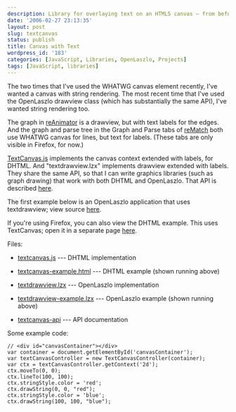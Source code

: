```yaml
---
description: Library for overlaying text on an HTML5 canvas — from before canvas had drawText
date: '2006-02-27 23:13:35'
layout: post
slug: textcanvas
status: publish
title: Canvas with Text
wordpress_id: '183'
categories: [JavaScript, Libraries, OpenLaszlo, Projects]
tags: [JavaScript, libraries]
---
```


The two times that I've used the WHATWG canvas element recently, I've wanted a canvas with string rendering.  The most recent time that I've used the OpenLaszlo drawview class (which has substantially the same API), I've wanted string rendering too.

<!-- more -->

The graph in [reAnimator](/tools/reanimator) is a drawview, but with text labels for the edges.  And the graph and parse tree in the Graph and Parse tabs of [reMatch](/tools/rematch) both use WHATWG canvas for lines, but text for labels.  (These tabs are only visible in Firefox, for now.)

[TextCanvas.js](/sources/javascript/textcanvas.js) implements the canvas context extended with labels, for DHTML.  And "textdrawview.lzx" implements drawview extended with labels.  They share the same API, so that I can write graphics libraries (such as graph drawing) that work with both DHTML and OpenLaszlo.  That API is described [here](/sources/javascript/textcanvas-api).

The first example below is an OpenLaszlo application that uses textdrawview; view source [here](/sources/openlaszlo/textdrawview-example.lzx).

If you're using Firefox, you can also view the DHTML example.  This uses TextCanvas; open it in a separate page [here](/sources/javascript/textcanvas-example.html).

Files:

* [textcanvas.js](/sources/javascript/textcanvas.js) --- DHTML implementation

* [textcanvas-example.html](/sources/javascript/textcanvas-example.html) --- DHTML example (shown running above)

* [textdrawview.lzx](/sources/openlaszlo/textdrawview.lzx) --- OpenLaszlo implementation

* [textdrawview-example.lzx](/sources/openlaszlo/textdrawview-example.lzx) --- OpenLaszlo example (shown running above)

* [textcanvas-api](/sources/javascript/textcanvas-api) --- API documentation

Some example code:

    // <div id="canvasContainer"></div>
    var container = document.getElementById('canvasContainer');
    var textCanvasController = new TextCanvasController(container);
    var ctx = textCanvasController.getContext('2d');
    ctx.moveTo(0, 0);
    ctx.lineTo(100, 100);
    ctx.stringStyle.color = 'red';
    ctx.drawString(0, 0, "red");
    ctx.stringStyle.color = 'blue';
    ctx.drawString(100, 100, "blue");
